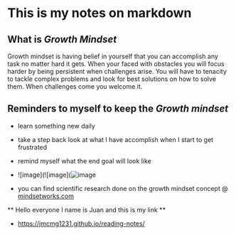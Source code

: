 # This is my notes on markdown

## What is ***Growth Mindset***

Growth mindset is having belief in yourself that you can accomplish any task no matter hard it gets. When your faced with obstacles you will focus harder by being persistent when challenges arise. You will have to tenacity to tackle complex problems and look for best solutions on how to solve them. When challenges come you welcome it.

## Reminders to myself to keep the ***Growth mindset***
- learn something new daily
- take a step back look at what I have accomplish when I start to get frustrated
- remind myself what the end goal will look like


- ![image](![image](![image](https://live.staticflickr.com/1954/43058632290_14a91a9a2f_z.jpg)

- you can find scientific research done on the growth mindset concept @ [mindsetworks.com](https://www.mindsetworks.com/science/)

** Hello everyone I name is Juan and this is my link **
- https://jmcmg1231.github.io/reading-notes/

